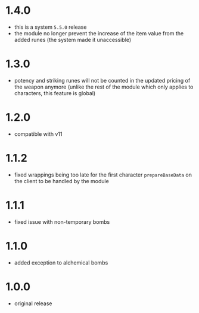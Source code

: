 # 1.4.0

-   this is a system `5.5.0` release
-   the module no longer prevent the increase of the item value from the added runes (the system made it unaccessible)

# 1.3.0

-   potency and striking runes will not be counted in the updated pricing of the weapon anymore (unlike the rest of the module which only applies to characters, this feature is global)

# 1.2.0

-   compatible with v11

# 1.1.2

-   fixed wrappings being too late for the first character `prepareBaseData` on the client to be handled by the module

# 1.1.1

-   fixed issue with non-temporary bombs

# 1.1.0

-   added exception to alchemical bombs

# 1.0.0

-   original release
